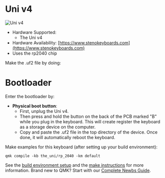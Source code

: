 # Uni v4

![Uni v4](https://i.imgur.com/HyvMu26.png?1)

-   Hardware Supported:
    -   The Uni v4
-   Hardware Availability: [https://www.stenokeyboards.com](https://www.stenokeyboards.com)
-   Uses the rp2040 chip

Make the .uf2 file by doing:

# Bootloader

Enter the bootloader by:

-   **Physical boot button**:
    -   First, unplug the Uni v4.
    -   Then press and hold the button on the back of the PCB marked "B" while you plug in the keyboard. This will create register the keyboard as a storage device on the computer.
    -   Copy and paste the .uf2 file in the top directory of the device. Once done, it will automatically reboot the keyboard.

Make examples for this keyboard (after setting up your build environment):

    qmk compile -kb the_uni/rp_2040 -km default

See the [build environment setup](https://docs.qmk.fm/#/getting_started_build_tools) and the [make instructions](https://docs.qmk.fm/#/getting_started_make_guide) for more information. Brand new to QMK? Start with our [Complete Newbs Guide](https://docs.qmk.fm/#/newbs).
